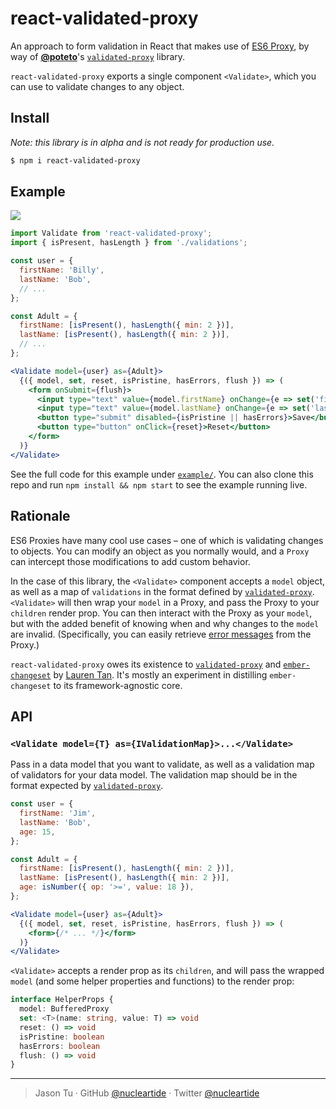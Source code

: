# react-validated-proxy

An approach to form validation in React that makes use of [ES6 Proxy](https://developer.mozilla.org/en-US/docs/Web/JavaScript/Reference/Global_Objects/Proxy), by way of [**@poteto**](https://github.com/poteto)'s [`validated-proxy`](https://github.com/poteto/validated-proxy) library.

`react-validated-proxy` exports a single component `<Validate>`, which you can use to validate changes to any object.

## Install

_Note: this library is in alpha and is not ready for production use._

```bash
$ npm i react-validated-proxy
```

## Example

![](https://user-images.githubusercontent.com/914228/37880875-2ba750f6-305d-11e8-9a6a-6ed5d865339b.png)

```jsx
import Validate from 'react-validated-proxy';
import { isPresent, hasLength } from './validations';

const user = {
  firstName: 'Billy',
  lastName: 'Bob',
  // ...
};

const Adult = {
  firstName: [isPresent(), hasLength({ min: 2 })],
  lastName: [isPresent(), hasLength({ min: 2 })],
  // ...
};

<Validate model={user} as={Adult}>
  {({ model, set, reset, isPristine, hasErrors, flush }) => (
    <form onSubmit={flush}>
      <input type="text" value={model.firstName} onChange={e => set('firstName', e.target.value)} />
      <input type="text" value={model.lastName} onChange={e => set('lastName', e.target.value)} />
      <button type="submit" disabled={isPristine || hasErrors}>Save</button>
      <button type="button" onClick={reset}>Reset</button>
    </form>
  )}
</Validate>
```

See the full code for this example under [`example/`](example). You can also clone this repo and run `npm install && npm start` to see the example running live.

## Rationale

ES6 Proxies have many cool use cases – one of which is validating changes to objects. You can modify an object as you normally would, and a `Proxy` can intercept those modifications to add custom behavior.

In the case of this library, the `<Validate>` component accepts a `model` object, as well as a map of `validations` in the format defined by [`validated-proxy`](https://github.com/poteto/validated-proxy#custom-validators). `<Validate>` will then wrap your `model` in a Proxy, and pass the Proxy to your `children` render prop. You can then interact with the Proxy as your `model`, but with the added benefit of knowing when and why changes to the `model` are invalid. (Specifically, you can easily retrieve [error messages](https://github.com/nucleartide/react-validated-proxy/blob/b8338a1aeaa851abc3bd3f35f39fac4be39a172c/example/components/ValidatedField.tsx#L36) from the Proxy.)

`react-validated-proxy` owes its existence to [`validated-proxy`](https://github.com/poteto/validated-proxy) and [`ember-changeset`](https://github.com/poteto/ember-changeset) by [Lauren Tan](https://github.com/poteto). It's mostly an experiment in distilling `ember-changeset` to its framework-agnostic core.

## API

### `<Validate model={T} as={IValidationMap}>...</Validate>`

Pass in a data model that you want to validate, as well as a validation map of validators for your data model. The validation map should be in the format expected by [`validated-proxy`](https://github.com/poteto/validated-proxy#getting-started).

```jsx
const user = {
  firstName: 'Jim',
  lastName: 'Bob',
  age: 15,
};

const Adult = {
  firstName: [isPresent(), hasLength({ min: 2 })],
  lastName: [isPresent(), hasLength({ min: 2 })],
  age: isNumber({ op: '>=', value: 18 }),
};

<Validate model={user} as={Adult}>
  {({ model, set, reset, isPristine, hasErrors, flush }) => (
    <form>{/* ... */}</form>
  )}
</Validate>
```

`<Validate>` accepts a render prop as its `children`, and will pass the wrapped `model` (and some helper properties and functions) to the render prop:

```ts
interface HelperProps {
  model: BufferedProxy
  set: <T>(name: string, value: T) => void
  reset: () => void
  isPristine: boolean
  hasErrors: boolean
  flush: () => void
}
```

---

> Jason Tu · GitHub [@nucleartide](https://github.com/nucleartide) · Twitter [@nucleartide](https://twitter.com/nucleartide)
